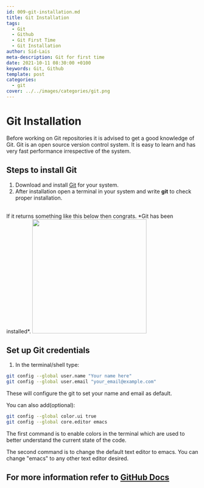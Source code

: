 ```yaml
---
id: 009-git-installation.md
title: Git Installation
tags:
  - Git
  - Github
  - Git First Time
  - Git Installation
author: Sid-Lais
meta-description: Git for first time
date: 2021-10-11 08:30:00 +0100
keywords: Git, Github
template: post
categories:
  - git
cover: ../../images/categories/git.png
---
```


# Git Installation
Before working on Git repositories it is advised to get a good knowledge of Git. Git is an open source version control system. It is easy to learn and has very fast performance irrespective of the system.

## Steps to install Git

1. Download and install [Git](https://git-scm.com/) for your system.
2. After installation open a terminal in your system and write **git** to check proper installation.
<br>
If it returns something like this below then congrats. *Git has been installed*.
<img src="https://user-images.githubusercontent.com/40291960/136825925-cfeccd43-78a9-4eb1-a485-00b9110fc4be.png" height=300>

## Set up Git credentials

1. In the terminal/shell type:

```bash
git config --global user.name "Your name here"
git config --global user.email "your_email@example.com"
```
These will configure the git to set your name and email as default.

You can also add(optional):

```bash
git config --global color.ui true
git config --global core.editor emacs 
```

The first command is to enable colors in the terminal which are used to better understand the current state of the code.

The second command is to change the default text editor to emacs. You can change "emacs" to any other text editor desired.

## For more information refer to [GitHub Docs](https://docs.github.com/en/get-started/quickstart/set-up-git)